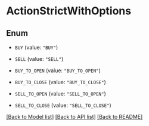 # ActionStrictWithOptions

## Enum


* `BUY` (value: `"BUY"`)

* `SELL` (value: `"SELL"`)

* `BUY_TO_OPEN` (value: `"BUY_TO_OPEN"`)

* `BUY_TO_CLOSE` (value: `"BUY_TO_CLOSE"`)

* `SELL_TO_OPEN` (value: `"SELL_TO_OPEN"`)

* `SELL_TO_CLOSE` (value: `"SELL_TO_CLOSE"`)


[[Back to Model list]](../README.md#documentation-for-models) [[Back to API list]](../README.md#documentation-for-api-endpoints) [[Back to README]](../README.md)


